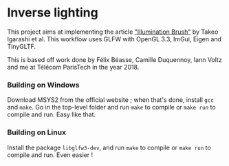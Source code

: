 # Inverse lighting

This project aims at implementing the article ["Illumination Brush"](https://ieeexplore.ieee.org/xpls/icp.jsp?arnumber=4392727)
by Takeo Igarashi et al. This workflow uses GLFW with OpenGL 3.3, ImGui, Eigen and TinyGLTF.

This is based off work done by Félix Béasse, Camille Duquennoy, Iann Voltz and me
at Télécom ParisTech in the year 2018.

### Building on Windows

Download MSYS2 from the official website ; when that's done, install `gcc` and `make`.
Go in the top-level folder and run `make` to compile or `make run` to compile and run.
Easy like that.

### Building on Linux

Install the package `libglfw3-dev`, and run `make` to compile or `make run` to
compile and run. Even easier !
